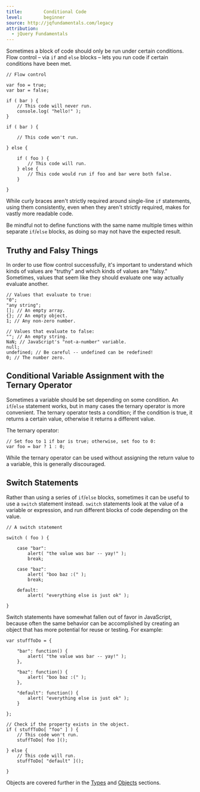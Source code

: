 ```yaml
---
title:        Conditional Code
level:        beginner
source: http://jqfundamentals.com/legacy
attribution:
  - jQuery Fundamentals
---
```


Sometimes a block of code should only be run under certain conditions. Flow control – via `if` and `else` blocks – lets you run code if certain conditions have been met.

```
// Flow control

var foo = true;
var bar = false;

if ( bar ) {
	// This code will never run.
	console.log( "hello!" );
}

if ( bar ) {

	// This code won't run.

} else {

	if ( foo ) {
		// This code will run.
	} else {
		// This code would run if foo and bar were both false.
	}

}
```

While curly braces aren't strictly required around single-line `if` statements, using them consistently, even when they aren't strictly required, makes for vastly more readable code.

Be mindful not to define functions with the same name multiple times within separate `if`/`else` blocks, as doing so may not have the expected result.

## Truthy and Falsy Things

In order to use flow control successfully, it's important to understand which kinds of values are "truthy" and which kinds of values are "falsy." Sometimes, values that seem like they should evaluate one way actually evaluate another.

```
// Values that evaluate to true:
"0";
"any string";
[]; // An empty array.
{}; // An empty object.
1; // Any non-zero number.
```

```
// Values that evaluate to false:
""; // An empty string.
NaN; // JavaScript's "not-a-number" variable.
null;
undefined; // Be careful -- undefined can be redefined!
0; // The number zero.
```

## Conditional Variable Assignment with the Ternary Operator

Sometimes a variable should be set depending on some condition. An `if`/`else` statement works, but in many cases the ternary operator is more convenient. The ternary operator tests a condition; if the condition is true, it returns a certain value, otherwise it returns a different value.

The ternary operator:

```
// Set foo to 1 if bar is true; otherwise, set foo to 0:
var foo = bar ? 1 : 0;
```

While the ternary operator can be used without assigning the return value to a variable, this is generally discouraged.

## Switch Statements

Rather than using a series of `if`/`else` blocks, sometimes it can be useful to use a `switch` statement instead. `switch` statements look at the value of a variable or expression, and run different blocks of code depending on the value.

```
// A switch statement

switch ( foo ) {

	case "bar":
		alert( "the value was bar -- yay!" );
		break;

	case "baz":
		alert( "boo baz :(" );
		break;

	default:
		alert( "everything else is just ok" );

}
```

Switch statements have somewhat fallen out of favor in JavaScript, because often the same behavior can be accomplished by creating an object that has more potential for reuse or testing. For example:

```
var stuffToDo = {

	"bar": function() {
		alert( "the value was bar -- yay!" );
	},

	"baz": function() {
		alert( "boo baz :(" );
	},

	"default": function() {
		alert( "everything else is just ok" );
	}

};

// Check if the property exists in the object.
if ( stuffToDo[ "foo" ] ) {
	// This code won't run.
	stuffToDo[ foo ]();

} else {
	// This code will run.
	stuffToDo[ "default" ]();

}
```

Objects are covered further in the [Types](/types/) and [Objects](/objects/) sections.
